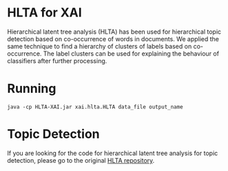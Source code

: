 # HLTA for XAI

Hierarchical latent tree analysis (HLTA) has been used for hierarchical topic detection based on co-occurrence of words in documents.  We applied the same technique to find a hierarchy of clusters of labels based on co-occurrence.  The label clusters can be used for explaining the behaviour of classifiers after further processing.

# Running

```java -cp HLTA-XAI.jar xai.hlta.HLTA data_file output_name```

# Topic Detection

If you are looking for the code for hierarchical latent tree analysis for topic detection, please go to the original [HLTA repository](https://github.com/kmpoon/hlta).


